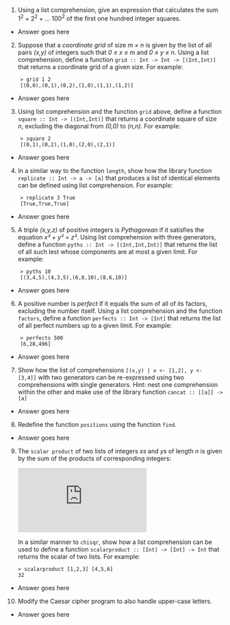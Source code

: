 1. Using a list comprehension, give an expression that calculates the sum 1<sup>2</sup> + 2<sup>2</sup> + ... 100<sup>2</sup> of the first one hundred integer squares.
  * Answer goes here

2. Suppose that a *coordinate grid* of size *m × n* is given by the list of all pairs *(x,y)* of integers such that *0 ≤ x ≤ m* and *0 ≤ y ≤ n*. Using a list comprehension, define a function `grid :: Int -> Int -> [(Int,Int)]` that returns a coordinate grid of a given size. For example:
```
    > grid 1 2
    [(0,0),(0,1),(0,2),(1,0),(1,1),(1,2)]
```
  * Answer goes here

3. Using list comprehension and the function `grid` above, define a function `square :: Int -> [(Int,Int)]` that returns a coordinate square of size *n*, excluding the diagonal from *(0,0)* to *(n,n)*. For example:
```
    > square 2
    [(0,1),(0,2),(1,0),(2,0),(2,1)]
```
  * Answer goes here

4. In a similar way to the function `length`, show how the library function `replicate :: Int -> a -> [a]` that produces a list of identical elements can be defined using list comprehension. For example:
```
    > replicate 3 True
    [True,True,True]
```

  * Answer goes here

5. A triple *(x,y,z)* of positive integers is *Pythagorean* if it satisfies the equation *x² + y² = z²*. Using list comprehension with three generators, define a function `pyths :: Int -> [(Int,Int,Int)]` that returns the list of all such lest whose components are at most a given limit. For example:
```
    > pyths 10
    [(3,4,5),(4,3,5),(6,8,10),(8,6,10)]
```

  * Answer goes here

6. A positive number is *perfect* if it equals the sum of all of its factors, excluding the number itself. Using a list comprehension and the function `factors`, define a function `perfects :: Int -> [Int]` that returns the list of all perfect numbers up to a given limit. For example:
```
    > perfects 500
    [6,28,496]
```

  * Answer goes here



7. Show how the list of comprehensions `[(x,y) | x <- [1,2], y <- [3,4]]` with two generators can be re-expressed using two comprehensions with single generators. Hint: nest one comprehension within the other and make use of the library function `cancat :: [[a]] -> [a]`

  * Answer goes here

8. Redefine the function `positions` using the function `find`.

  * Answer goes here

9. The `scalar product` of two lists of integers *xs* and *ys* of length *n* is given by the sum of the products of corresponding integers:

   ![equation](http://www.sciweavers.org/tex2img.php?eq=%20%5Csum_%7Bi%3D0%7D%5E%7Bn-1%7D%20%7B%28xs_i%20%20%5Cast%20ys_i%20%29%7D&bc=White&fc=Black&im=png&fs=12&ff=modern&edit=0)

   In a similar manner to `chisqr`, show how a list comprehension can be used to define a function `scalarproduct :: [Int] -> [Int] -> Int` that returns the scalar of two lists. For example:
   ```
   > scalarproduct [1,2,3] [4,5,6]
   32
   ```

  * Answer goes here

10. Modify the Caesar cipher program to also handle upper-case letters.
  * Answer goes here
